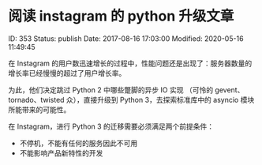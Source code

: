 # 阅读 instagram 的 python 升级文章


ID: 353
Status: publish
Date: 2017-08-16 17:03:00
Modified: 2020-05-16 11:49:45


在 Instagram 的用户数迅速增长的过程中，性能问题还是出现了：服务器数量的增长率已经慢慢的超过了用户增长率。

为此，他们决定跳过 Python 2 中哪些蹩脚的异步 IO 实现 （可怜的 gevent、tornado、twisted 众），直接升级到 Python 3，去探索标准库中的 asyncio 模块所能带来的可能性。

在 Instagram，进行 Python 3 的迁移需要必须满足两个前提条件：

- 不停机，不能有任何的服务因此不可用
- 不能影响产品新特性的开发
